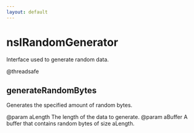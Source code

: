 ```yaml
---
layout: default
---
```


# nsIRandomGenerator #

Interface used to generate random data.

@threadsafe


## generateRandomBytes ##

Generates the specified amount of random bytes.

@param aLength
       The length of the data to generate.
@param aBuffer
       A buffer that contains random bytes of size aLength.

